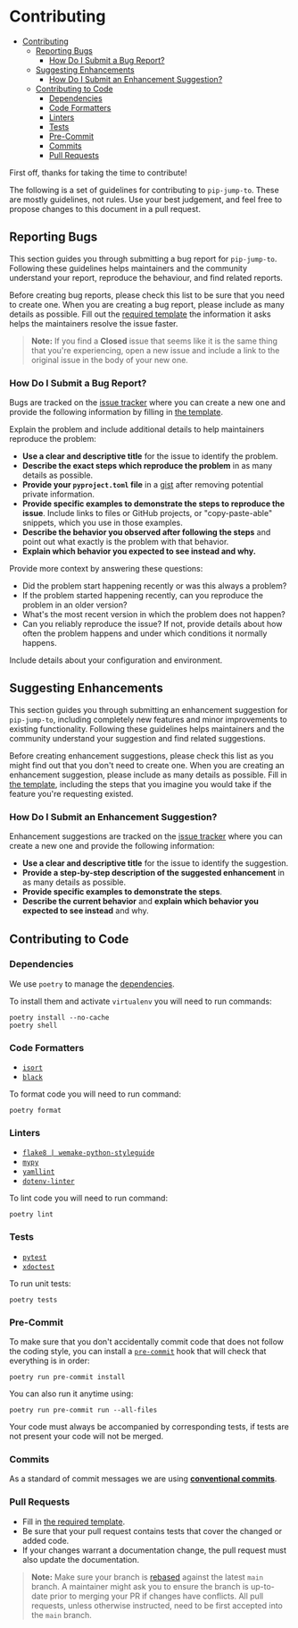 # Contributing

- [Contributing](#contributing)
  - [Reporting Bugs](#reporting-bugs)
    - [How Do I Submit a Bug Report?](#how-do-i-submit-a-bug-report)
  - [Suggesting Enhancements](#suggesting-enhancements)
    - [How Do I Submit an Enhancement Suggestion?](#how-do-i-submit-an-enhancement-suggestion)
  - [Contributing to Code](#contributing-to-code)
    - [Dependencies](#dependencies)
    - [Code Formatters](#code-formatters)
    - [Linters](#linters)
    - [Tests](#tests)
    - [Pre-Commit](#pre-commit)
    - [Commits](#commits)
    - [Pull Requests](#pull-requests)

First off, thanks for taking the time to contribute!

The following is a set of guidelines for contributing to `pip-jump-to`.
These are mostly guidelines, not rules. Use your best judgement, and feel free to propose changes to this document in a pull request.

## Reporting Bugs

This section guides you through submitting a bug report for `pip-jump-to`. Following these guidelines helps
maintainers and the community understand your report, reproduce the behaviour, and find related reports.

Before creating bug reports, please check this list to be sure that you need to create one. When you are creating
a bug report, please include as many details as possible. Fill out the [required template][bug_report] the information
it asks helps the maintainers resolve the issue faster.

> **Note:** If you find a **Closed** issue that seems like it is the same thing that you're experiencing,
> open a new issue and include a link to the original issue in the body of your new one.

### How Do I Submit a Bug Report?

Bugs are tracked on the [issue tracker][issues] where you can create a new one and provide
the following information by filling in [the template][bug_report].

Explain the problem and include additional details to help maintainers reproduce the problem:

- **Use a clear and descriptive title** for the issue to identify the problem.
- **Describe the exact steps which reproduce the problem** in as many details as possible.
- **Provide your `pyproject.toml` file** in a [gist] after removing
  potential private information.
- **Provide specific examples to demonstrate the steps to reproduce the issue**. Include links to
  files or GitHub projects, or "copy-paste-able" snippets, which you use in those examples.
- **Describe the behavior you observed after following the steps** and point out what exactly is the
  problem with that behavior.
- **Explain which behavior you expected to see instead and why.**

Provide more context by answering these questions:

- Did the problem start happening recently or was this always a problem?
- If the problem started happening recently, can you reproduce the problem in an older version?
- What's the most recent version in which the problem does not happen?
- Can you reliably reproduce the issue? If not, provide details about how often the problem happens
  and under which conditions it normally happens.

Include details about your configuration and environment.

## Suggesting Enhancements

This section guides you through submitting an enhancement suggestion for `pip-jump-to`, including
completely new features and minor improvements to existing functionality. Following these guidelines
helps maintainers and the community understand your suggestion and find related suggestions.

Before creating enhancement suggestions, please check this list as you might find out that you don't
need to create one. When you are creating an enhancement suggestion, please include as many details
as possible. Fill in [the template][feature_request], including the steps that you imagine you would
take if the feature you're requesting existed.

### How Do I Submit an Enhancement Suggestion?

Enhancement suggestions are tracked on the [issue tracker][issues] where you can create a new one
and provide the following information:

- **Use a clear and descriptive title** for the issue to identify the suggestion.
- **Provide a step-by-step description of the suggested enhancement** in as many details as possible.
- **Provide specific examples to demonstrate the steps**.
- **Describe the current behavior** and **explain which behavior you expected to see instead** and why.

## Contributing to Code

### Dependencies

We use `poetry` to manage the [dependencies][poetry].

To install them and activate `virtualenv` you will need to run commands:

```shell
poetry install --no-cache
poetry shell
```

### Code Formatters

- [`isort`][isort]
- [`black`][black]

To format code you will need to run command:

```shell
poetry format
```

### Linters

- [`flake8 | wemake-python-styleguide`][flake8]
- [`mypy`][mypy]
- [`yamllint`][yamllint]
- [`dotenv-linter`][dotenv_linter]

To lint code you will need to run command:

```shell
poetry lint
```

### Tests

- [`pytest`][pytest]
- [`xdoctest`][xdoctest]

To run unit tests:

```shell
poetry tests
```

### Pre-Commit

To make sure that you don't accidentally commit code that does not follow the coding style, you can
install a [`pre-commit`][pre_commit] hook that will check that everything is in order:

```shell
poetry run pre-commit install
```

You can also run it anytime using:

```shell
poetry run pre-commit run --all-files
```

Your code must always be accompanied by corresponding tests, if tests are not present your code will not be merged.

### Commits

As a standard of commit messages we are using **[conventional commits][commits]**.

### Pull Requests

- Fill in [the required template][pull_request_template].
- Be sure that your pull request contains tests that cover the changed or added code.
- If your changes warrant a documentation change, the pull request must also update the
  documentation.

> **Note:** Make sure your branch is [rebased] against the latest `main` branch. A maintainer might ask you to ensure
> the branch is up-to-date prior to merging your PR if changes have conflicts. All pull requests, unless otherwise
> instructed, need to be first accepted into the `main` branch.

[black]: https://github.com/psf/black

[bug_report]: https://github.com/volopivoshenko/pip-jump-to/blob/main/.github/ISSUE_TEMPLATE/bug_report.md

[commits]: https://www.conventionalcommits.org/en/v1.0.0/

[feature_request]: https://github.com/volopivoshenko/pip-jump-to/blob/main/.github/ISSUE_TEMPLATE/feature_request.md

[gist]: https://gist.github.com

[isort]: https://github.com/PyCQA/isort

[issues]: https://github.com/volopivoshenko/pip-jump-to/issues

[dotenv_linter]: https://github.com/wemake-services/dotenv-linter

[mypy]: https://github.com/python/mypy

[poetry]: https://github.com/python-poetry/poetry

[pre_commit]: https://pre-commit.com

[pull_request_template]: https://github.com/volopivoshenko/pip-jump-to/blob/main/.github/PULL_REQUEST_TEMPLATE.md

[pytest]: https://github.com/pytest-dev/pytest

[rebased]: https://docs.github.com/en/free-pro-team@latest/github/using-git/about-git-rebase

[flake8]: https://github.com/wemake-services/wemake-python-styleguide

[xdoctest]: https://github.com/Erotemic/xdoctest

[yamllint]: https://github.com/adrienverge/yamllint
